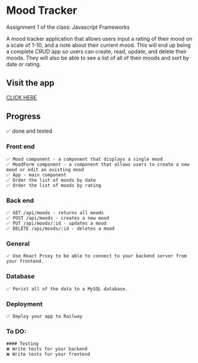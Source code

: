 # Mood Tracker

Assignment 1 of the class: Javascript Frameworks 

A mood tracker application that allows users input a rating of their mood on a scale of 1-10, and a note about their current mood. 
This will end up being a complete CRUD app so users can create, read, update, and delete their moods. 
They will also be able to see a list of all of their moods and sort by date or rating.

## Visit the app
<a href="https://moodtrackerexpress-production.up.railway.app/"> CLICK HERE </a>

## Progress
✅ done and tested


### Front end 
    ✅ Mood component - a component that displays a single mood
    ✅ MoodForm component - a component that allows users to create a new mood or edit an existing mood
    ✅ App - main component
    ✅ Order the list of moods by date 
    ✅ Order the list of moods by rating 
  
    
### Back end 
    ✅ GET /api/moods - returns all moods
    ✅ POST /api/moods - creates a new mood
    ✅ PUT /api/moods/:id - updates a mood
    ✅ DELETE /api/moods/:id - deletes a mood


### General
    ✅ Use React Proxy to be able to connect to your backend server from your frontend.

### Database
    ✅ Perist all of the data to a MySQL database.

### Deployment
    ✅ Deploy your app to Railway

### To DO:
    #### Testing
    ❌ Write tests for your backend
    ❌ Write tests for your frontend
